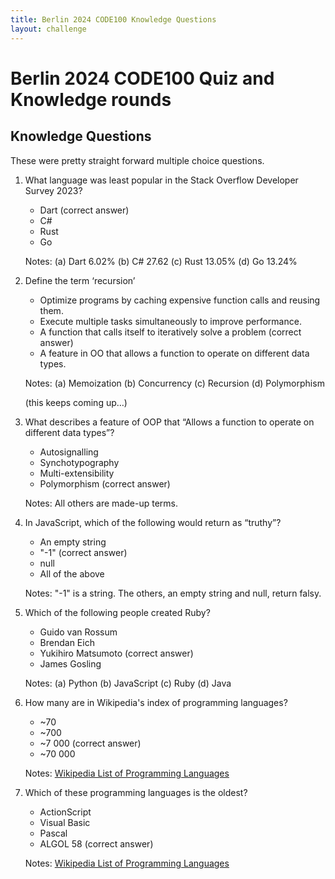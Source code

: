```yaml
---
title: Berlin 2024 CODE100 Knowledge Questions 
layout: challenge
---
```


# Berlin 2024 CODE100 Quiz and Knowledge rounds

## Knowledge Questions 

These were pretty straight forward multiple choice questions. 

1. What language was least popular in the Stack Overflow Developer Survey 2023?

    * Dart (correct answer)
    * C#
    * Rust
    * Go

    Notes: (a) Dart 6.02% (b) C# 27.62 (c) Rust 13.05% (d) Go 13.24%

1. Define the term ‘recursion’

    * Optimize programs by caching expensive function calls and reusing them.
    * Execute multiple tasks simultaneously to improve performance.
    * A function that calls itself to iteratively solve a problem (correct answer)
    * A feature in OO that allows a function to operate on different data types.

    Notes: (a) Memoization (b) Concurrency (c) Recursion (d) Polymorphism

    (this keeps coming up…)

1. What describes  a feature of OOP that  “Allows a function to operate on different data types”?

    * Autosignalling
    * Synchotypography
    * Multi-extensibility
    * Polymorphism (correct answer)

    Notes: All others are made-up terms.

1. In JavaScript, which of the following would  return as “truthy”?

    * An empty string
    * "-1" (correct answer)
    * null
    * All of the above

    Notes: "-1" is a string. The others, an empty string and null, return falsy.

1. Which of the following people created Ruby?

    * Guido van Rossum
    * Brendan Eich
    * Yukihiro Matsumoto (correct answer)
    * James Gosling

    Notes: (a) Python (b) JavaScript (c) Ruby (d) Java

1. How many are in Wikipedia's index of programming languages?

    * ~70
    * ~700
    * ~7 000 (correct answer)
    * ~70 000

    Notes: [Wikipedia List of Programming Languages](https://en.wikipedia.org/wiki/List_of_programming_languages)

1. Which of these programming languages is the oldest?

    * ActionScript
    * Visual Basic
    * Pascal
    * ALGOL 58 (correct answer)

    Notes: [Wikipedia List of Programming Languages](https://en.wikipedia.org/wiki/List_of_programming_languages)